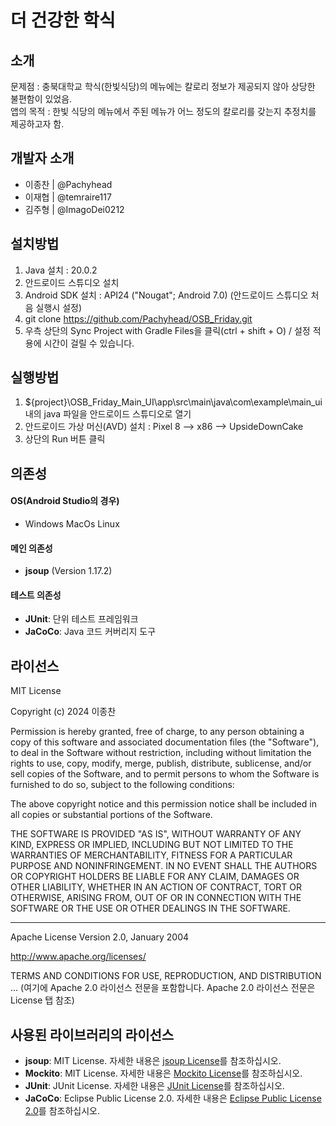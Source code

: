 # 더 건강한 학식

## 소개
문제점 : 충북대학교 학식(한빛식당)의 메뉴에는 칼로리 정보가 제공되지 않아 상당한 불편함이 있었음.<br>
앱의 목적 : 한빛 식당의 메뉴에서 주된 메뉴가 어느 정도의 칼로리를 갖는지 추정치를 제공하고자 함.

## 개발자 소개
- 이종찬 | @Pachyhead
- 이재협 | @temraire117
- 김주형 | @ImagoDei0212

## 설치방법
1. Java 설치 : 20.0.2
2. 안드로이드 스튜디오 설치
3. Android SDK 설치 : API24 ("Nougat"; Android 7.0) (안드로이드 스튜디오 처음 실행시 설정)
4. git clone https://github.com/Pachyhead/OSB_Friday.git
5. 우측 상단의 Sync Project with Gradle Files을 클릭(ctrl + shift + O) / 설정 적용에 시간이 걸릴 수 있습니다.

## 실행방법
1. ${project}\OSB_Friday_Main_UI\app\src\main\java\com\example\main_ui 내의 java 파일을 안드로이드 스튜디오로 열기
2. 안드로이드 가상 머신(AVD) 설치 : Pixel 8 --> x86 --> UpsideDownCake
3. 상단의 Run 버튼 클릭

## 의존성
#### OS(Android Studio의 경우) 
- Windows MacOs Linux

#### 메인 의존성
- **jsoup** (Version 1.17.2)

#### 테스트 의존성
- **JUnit**: 단위 테스트 프레임워크
- **JaCoCo**: Java 코드 커버리지 도구

## 라이선스
MIT License

Copyright (c) 2024 이종찬

Permission is hereby granted, free of charge, to any person obtaining a copy
of this software and associated documentation files (the "Software"), to deal
in the Software without restriction, including without limitation the rights
to use, copy, modify, merge, publish, distribute, sublicense, and/or sell
copies of the Software, and to permit persons to whom the Software is
furnished to do so, subject to the following conditions:

The above copyright notice and this permission notice shall be included in all
copies or substantial portions of the Software.

THE SOFTWARE IS PROVIDED "AS IS", WITHOUT WARRANTY OF ANY KIND, EXPRESS OR
IMPLIED, INCLUDING BUT NOT LIMITED TO THE WARRANTIES OF MERCHANTABILITY,
FITNESS FOR A PARTICULAR PURPOSE AND NONINFRINGEMENT. IN NO EVENT SHALL THE
AUTHORS OR COPYRIGHT HOLDERS BE LIABLE FOR ANY CLAIM, DAMAGES OR OTHER
LIABILITY, WHETHER IN AN ACTION OF CONTRACT, TORT OR OTHERWISE, ARISING FROM,
OUT OF OR IN CONNECTION WITH THE SOFTWARE OR THE USE OR OTHER DEALINGS IN THE
SOFTWARE.

---

Apache License
Version 2.0, January 2004 

http://www.apache.org/licenses/

TERMS AND CONDITIONS FOR USE, REPRODUCTION, AND DISTRIBUTION
...
(여기에 Apache 2.0 라이선스 전문을 포함합니다. Apache 2.0 라이선스 전문은 License 탭 참조)

## 사용된 라이브러리의 라이선스
- **jsoup**: MIT License. 자세한 내용은 [jsoup License](https://jsoup.org/license)를 참조하십시오.
- **Mockito**: MIT License. 자세한 내용은 [Mockito License](https://github.com/mockito/mockito/blob/main/LICENSE)를 참조하십시오.
- **JUnit**: JUnit License. 자세한 내용은 [JUnit License](https://github.com/junit-team/junit4/blob/main/LICENSE-junit.txt)를 참조하십시오.
- **JaCoCo**: Eclipse Public License 2.0. 자세한 내용은 [Eclipse Public License 2.0](https://www.eclipse.org/legal/epl-2.0/)를 참조하십시오.
